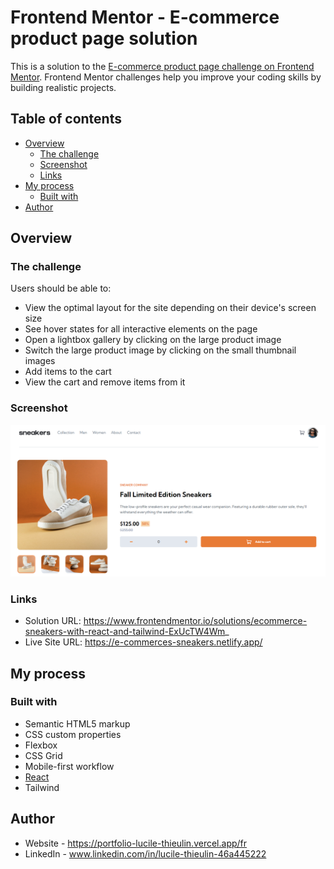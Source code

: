 # Frontend Mentor - E-commerce product page solution

This is a solution to the [E-commerce product page challenge on Frontend Mentor](https://www.frontendmentor.io/challenges/ecommerce-product-page-UPsZ9MJp6). Frontend Mentor challenges help you improve your coding skills by building realistic projects.

## Table of contents

- [Overview](#overview)
  - [The challenge](#the-challenge)
  - [Screenshot](#screenshot)
  - [Links](#links)
- [My process](#my-process)
  - [Built with](#built-with)
- [Author](#author)




## Overview

### The challenge

Users should be able to:

- View the optimal layout for the site depending on their device's screen size
- See hover states for all interactive elements on the page
- Open a lightbox gallery by clicking on the large product image
- Switch the large product image by clicking on the small thumbnail images
- Add items to the cart
- View the cart and remove items from it

### Screenshot

![screenshot](./src/assets/screenshot.png)



### Links

- Solution URL: https://www.frontendmentor.io/solutions/ecommerce-sneakers-with-react-and-tailwind-ExUcTW4Wm_
- Live Site URL: https://e-commerces-sneakers.netlify.app/

## My process

### Built with

- Semantic HTML5 markup
- CSS custom properties
- Flexbox
- CSS Grid
- Mobile-first workflow
- [React](https://reactjs.org/) 
- Tailwind


## Author

- Website - https://portfolio-lucile-thieulin.vercel.app/fr
- LinkedIn - www.linkedin.com/in/lucile-thieulin-46a445222